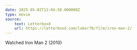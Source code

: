 ```yaml
---
date: 2025-05-02T12:04:58.000000Z
type: movie
source:
    text: Letterboxd
    url: https://letterboxd.com/laker78/film/iron-man-2/
---
```


Watched Iron Man 2 (2010)